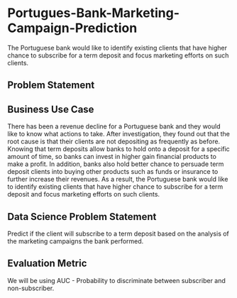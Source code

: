 # Portugues-Bank-Marketing-Campaign-Prediction
The Portuguese bank would like to identify existing clients that have higher chance to subscribe for a term deposit and focus marketing efforts on such clients.

## Problem Statement
## Business Use Case

There has been a revenue decline for a Portuguese bank and they would like to know what actions to take. After investigation, they found out that the root cause is that their clients are not depositing as frequently as before. Knowing that term deposits allow banks to hold onto a deposit for a specific amount of time, so banks can invest in higher gain financial products to make a profit. In addition, banks also hold better chance to persuade term deposit clients into buying other products such as funds or insurance to further increase their revenues. As a result, the Portuguese bank would like to identify existing clients that have higher chance to subscribe for a term deposit and focus marketing efforts on such clients.

## Data Science Problem Statement

Predict if the client will subscribe to a term deposit based on the analysis of the marketing campaigns the bank performed.

## Evaluation Metric

We will be using AUC - Probability to discriminate between subscriber and non-subscriber.

